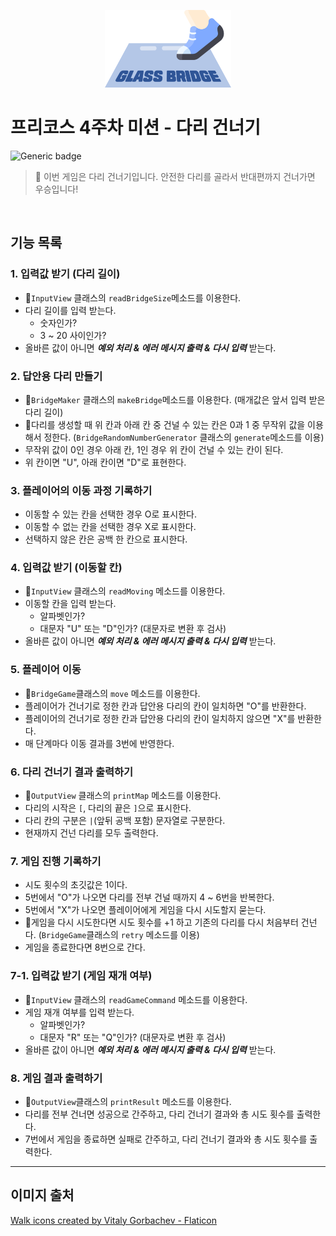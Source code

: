 <p align="center">
    <img src="./mainbanner.png" alt="메인배너" width="40%">
</p>

# 프리코스 4주차 미션 - 다리 건너기
![Generic badge](https://img.shields.io/badge/language-java-green.svg)
> 📢 이번 게임은 다리 건너기입니다. 안전한 다리를 골라서 반대편까지 건너가면 우승입니다!
<br>

## 기능 목록

### 1. 입력값 받기 (다리 길이)
- 🚨`InputView` 클래스의 `readBridgeSize`메소드를 이용한다.
- 다리 길이를 입력 받는다.
  - 숫자인가?
  - 3 ~ 20 사이인가?
- 올바른 값이 아니면 <i><b>예외 처리 & 에러 메시지 출력 & 다시 입력</b></i> 받는다.

### 2. 답안용 다리 만들기
- 🚨`BridgeMaker` 클래스의 `makeBridge`메소드를 이용한다. (매개값은 앞서 입력 받은 다리 길이)
- 🚨다리를 생성할 때 위 칸과 아래 칸 중 건널 수 있는 칸은 0과 1 중 무작위 값을 이용해서 정한다. (`BridgeRandomNumberGenerator` 클래스의 `generate`메소드를 이용)
- 무작위 값이 0인 경우 아래 칸, 1인 경우 위 칸이 건널 수 있는 칸이 된다.
- 위 칸이면 "U", 아래 칸이면 "D"로 표현한다.

### 3. 플레이어의 이동 과정 기록하기
- 이동할 수 있는 칸을 선택한 경우 O로 표시한다.
- 이동할 수 없는 칸을 선택한 경우 X로 표시한다.
- 선택하지 않은 칸은 공백 한 칸으로 표시한다.

### 4. 입력값 받기 (이동할 칸)
- 🚨`InputView` 클래스의 `readMoving` 메소드를 이용한다.
- 이동할 칸을 입력 받는다.
  - 알파벳인가?
  - 대문자 "U" 또는 "D"인가? (대문자로 변환 후 검사)
- 올바른 값이 아니면 <i><b>예외 처리 & 에러 메시지 출력 & 다시 입력</b></i> 받는다.

### 5. 플레이어 이동
- 🚨`BridgeGame`클래스의 `move` 메소드를 이용한다.
- 플레이어가 건너기로 정한 칸과 답안용 다리의 칸이 일치하면 "O"를 반환한다.
- 플레이어의 건너기로 정한 칸과 답안용 다리의 칸이 일치하지 않으면 "X"를 반환한다.
- 매 단계마다 이동 결과를 3번에 반영한다.

### 6. 다리 건너기 결과 출력하기
- 🚨`OutputView` 클래스의 `printMap` 메소드를 이용한다.
- 다리의 시작은 `[`, 다리의 끝은 `]`으로 표시한다.
- 다리 칸의 구분은 `|`(앞뒤 공백 포함) 문자열로 구분한다.
- 현재까지 건넌 다리를 모두 출력한다.

### 7. 게임 진행 기록하기
- 시도 횟수의 초깃값은 1이다.
- 5번에서 "O"가 나오면 다리를 전부 건널 때까지 4 ~ 6번을 반복한다.
- 5번에서 "X"가 나오면 플레이어에게 게임을 다시 시도할지 묻는다.
- 🚨게임을 다시 시도한다면 시도 횟수를 +1 하고 기존의 다리를 다시 처음부터 건넌다. (`BridgeGame`클래스의 `retry` 메소드를 이용)
- 게임을 종료한다면 8번으로 간다.

### 7-1. 입력값 받기 (게임 재개 여부)
- 🚨`InputView` 클래스의 `readGameCommand` 메소드를 이용한다.
- 게임 재개 여부를 입력 받는다.
  - 알파벳인가?
  - 대문자 "R" 또는 "Q"인가? (대문자로 변환 후 검사)
- 올바른 값이 아니면 <i><b>예외 처리 & 에러 메시지 출력 & 다시 입력</b></i> 받는다.

### 8. 게임 결과 출력하기
- 🚨`OutputView`클래스의 `printResult` 메소드를 이용한다.
- 다리를 전부 건너면 성공으로 간주하고, 다리 건너기 결과와 총 시도 횟수를 출력한다.
- 7번에서 게임을 종료하면 실패로 간주하고, 다리 건너기 결과와 총 시도 횟수를 출력한다.

---
## 이미지 출처
<a href="https://www.flaticon.com/free-icons/walk" title="walk icons">Walk icons created by Vitaly Gorbachev - Flaticon</a>
